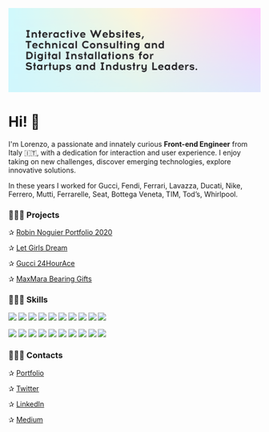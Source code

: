[![Header](https://raw.githubusercontent.com/lorenzocadamuro/lorenzocadamuro/main/assets/header.png "Header")](https://lorenzocadamuro.com)

# Hi! 👋

I'm Lorenzo, a passionate and innately curious **Front-end Engineer** from Italy 🇮🇹, with a dedication for interaction and user experience. I enjoy taking on new challenges, discover emerging technologies, explore innovative solutions.

In these years I worked for Gucci, Fendi, Ferrari, Lavazza, Ducati, Nike, Ferrero, Mutti, Ferrarelle, Seat, Bottega Veneta, TIM, Tod’s, Whirlpool.


### 🦸🏻‍♂️ Projects

✰ [Robin Noguier Portfolio 2020](https://robin-noguier.com)

✰ [Let Girls Dream](https://www.letgirlsdream.org)

✰ [Gucci 24HourAce](http://24hourace.gucci.com)

✰ [MaxMara Bearing Gifts](https://maxmara-bearinggifts.betteringbrands.com)

### 👨🏻‍🔧 Skills

![](https://img.shields.io/badge/React-★★★★★-informational?style=flat&logo=React&logoColor=white&color=0096ff)
![](https://img.shields.io/badge/Next.js-★★★★★-informational?style=flat&logo=Next.js&logoColor=white&color=0096ff)
![](https://img.shields.io/badge/CI/CD-★★★★★-informational?style=flat&logo=Gitlab&logoColor=white&color=0096ff)
![](https://img.shields.io/badge/Vue-★★★★☆-informational?style=flat&logo=Vue.js&logoColor=white&color=617f9b)
![](https://img.shields.io/badge/Nuxt.js-★★★★☆-informational?style=flat&logo=Nuxt.js&logoColor=white&color=617f9b)
![](https://img.shields.io/badge/Three.js-★★★☆☆-informational?style=flat&logo=WebGL&logoColor=white&color=617f9b)
![](https://img.shields.io/badge/GLSL-★★★☆☆-informational?style=flat&logo=WebGL&logoColor=white&color=617f9b)
![](https://img.shields.io/badge/AWS-★★★☆☆-informational?style=flat&logo=Amazon_AWS&logoColor=white&color=617f9b)
![](https://img.shields.io/badge/Node.js-★★★☆☆-informational?style=flat&logo=Node.js&logoColor=white&color=617f9b)
![](https://img.shields.io/badge/Docker-★★☆☆☆-informational?style=flat&logo=Docker&logoColor=white&color=617f9b)

![](https://img.shields.io/badge/React-★★★★★-informational?style=flat&logo=React&color=0096ff)
![](https://img.shields.io/badge/Next.js-★★★★★-informational?style=flat&logo=Next.js&color=0096ff)
![](https://img.shields.io/badge/CI/CD-★★★★★-informational?style=flat&logo=Gitlab&color=0096ff)
![](https://img.shields.io/badge/Vue-★★★★☆-informational?style=flat&logo=Vue.js&color=617f9b)
![](https://img.shields.io/badge/Nuxt.js-★★★★☆-informational?style=flat&logo=Nuxt.js&color=617f9b)
![](https://img.shields.io/badge/Three.js-★★★☆☆-informational?style=flat&logo=WebGL&color=617f9b)
![](https://img.shields.io/badge/GLSL-★★★☆☆-informational?style=flat&logo=WebGL&color=617f9b)
![](https://img.shields.io/badge/AWS-★★★☆☆-informational?style=flat&logo=Amazon_AWS&color=617f9b)
![](https://img.shields.io/badge/Node.js-★★★☆☆-informational?style=flat&logo=Node.js&color=617f9b)
![](https://img.shields.io/badge/Docker-★★☆☆☆-informational?style=flat&logo=Docker&color=617f9b)

### 👨🏻‍💼 Contacts

✰ [Portfolio](https://lorenzocadamuro.com)

✰ [Twitter](https://twitter.com/lorenzocadamuro)

✰ [LinkedIn](https://www.linkedin.com/in/lorenzocadamuro)

✰ [Medium](https://medium.com/@lorenzocadamuro)
